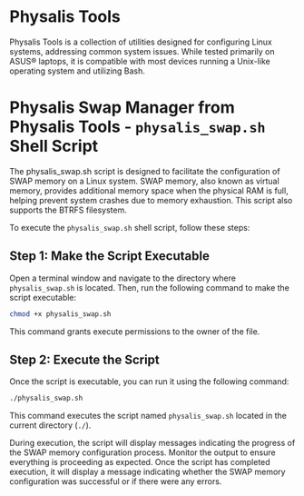 # Physalis Tools
Physalis Tools is a collection of utilities designed for configuring Linux systems, addressing common system issues. While tested primarily on ASUS® laptops, it is compatible with most devices running a Unix-like operating system and utilizing Bash.

# Physalis Swap Manager from Physalis Tools - `physalis_swap.sh` Shell Script
The physalis_swap.sh script is designed to facilitate the configuration of SWAP memory on a Linux system. SWAP memory, also known as virtual memory, provides additional memory space when the physical RAM is full, helping prevent system crashes due to memory exhaustion. This script also supports the BTRFS filesystem.

To execute the `physalis_swap.sh` shell script, follow these steps:

## Step 1: Make the Script Executable

Open a terminal window and navigate to the directory where `physalis_swap.sh` is located. Then, run the following command to make the script executable:

```bash
chmod +x physalis_swap.sh
```
This command grants execute permissions to the owner of the file.

## Step 2: Execute the Script

Once the script is executable, you can run it using the following command:

```bash
./physalis_swap.sh
```
This command executes the script named `physalis_swap.sh` located in the current directory (`./`).

During execution, the script will display messages indicating the progress of the SWAP memory configuration process. Monitor the output to ensure everything is proceeding as expected.
Once the script has completed execution, it will display a message indicating whether the SWAP memory configuration was successful or if there were any errors.

